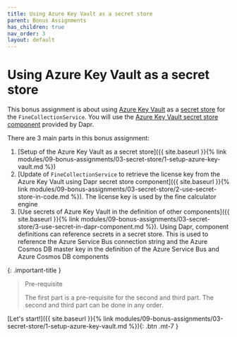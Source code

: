 ```yaml
---
title: Using Azure Key Vault as a secret store
parent: Bonus Assignments
has_children: true
nav_order: 3
layout: default
---
```


# Using Azure Key Vault as a secret store

This bonus assignment is about using [Azure Key Vault](https://learn.microsoft.com/en-us/azure/key-vault/general/) as a [secret store](https://docs.dapr.io/operations/components/setup-secret-store/) for the `FineCollectionService`. You will use the [Azure Key Vault secret store component](https://docs.dapr.io/reference/components-reference/supported-secret-stores/azure-keyvault/) provided by Dapr.

There are 3 main parts in this bonus assignment:

1. [Setup of the Azure Key Vault as a secret store]({{ site.baseurl }}{% link modules/09-bonus-assignments/03-secret-store/1-setup-azure-key-vault.md %})
2. [Update of `FineCollectionService` to retrieve the license key from the Azure Key Vault using Dapr secret store component]({{ site.baseurl }}{% link modules/09-bonus-assignments/03-secret-store/2-use-secret-store-in-code.md %}). The license key is used by the fine calculator engine
3. [Use secrets of Azure Key Vault in the definition of other components]({{ site.baseurl }}{% link modules/09-bonus-assignments/03-secret-store/3-use-secret-in-dapr-component.md %}). Using Dapr, component definitions can reference secrets in a secret store. This is used to reference the Azure Service Bus connection string and the Azure Cosmos DB master key in the definition of the Azure Service Bus and Azure Cosmos DB components

{: .important-title }
> Pre-requisite
> 
> The first part is a pre-requisite for the second and third part. The second and third part can be done in any order.
>

<!-- ----------------------------- NAVIGATION ------------------------------ -->

<span class="fs-3">
[Let's start!]({{ site.baseurl }}{% link modules/09-bonus-assignments/03-secret-store/1-setup-azure-key-vault.md %}){: .btn .mt-7 }
</span>

